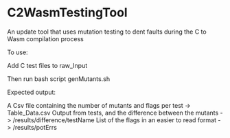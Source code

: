 # C2WasmTestingTool
An update tool that uses mutation testing to dent faults during the C to Wasm compilation process

To use:

Add C test files to raw_Input

Then run bash script genMutants.sh

Expected output:

A Csv file containing the number of mutants and flags per test -> Table_Data.csv
Output from tests, and the difference between the mutants -> /results/difference/testName
List of the flags in an easier to read format -> /results/potErrs
